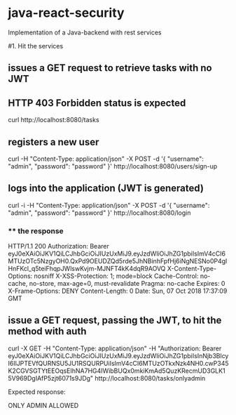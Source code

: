 # java-react-security
Implementation of a Java-backend with rest services

#1. Hit the services

## issues a GET request to retrieve tasks with no JWT
## HTTP 403 Forbidden status is expected
curl http://localhost:8080/tasks

## registers a new user
curl -H "Content-Type: application/json" -X POST -d '{
    "username": "admin",
    "password": "password"
}' http://localhost:8080/users/sign-up

## logs into the application (JWT is generated)
curl -i -H "Content-Type: application/json" -X POST -d '{
    "username": "admin",
    "password": "password"
}' http://localhost:8080/login

### ** the response
HTTP/1.1 200 
Authorization: Bearer eyJ0eXAiOiJKV1QiLCJhbGciOiJIUzUxMiJ9.eyJzdWIiOiJhZG1pbiIsImV4cCI6MTUzOTc5NzgyOH0.QxPd9OEUDZQd5rde5JhNBinhFpfHj6iNgNESNo0P4glHnFKcl_q5teiFhqpJWlswKvjm-MJNFT4kK4dqR9AOVQ
X-Content-Type-Options: nosniff
X-XSS-Protection: 1; mode=block
Cache-Control: no-cache, no-store, max-age=0, must-revalidate
Pragma: no-cache
Expires: 0
X-Frame-Options: DENY
Content-Length: 0
Date: Sun, 07 Oct 2018 17:37:09 GMT


## issue a GET request, passing the JWT, to hit the method with auth

curl -X GET -H "Content-Type: application/json"  -H "Authorization: Bearer eyJ0eXAiOiJKV1QiLCJhbGciOiJIUzUxMiJ9.eyJzdWIiOiJhZG1pbiIsInNjb3BlcyI6IlJPTEVfQURNSU5JU1RSQURPUiIsImV4cCI6MTUzOTkxNzk4NH0.cwP345K2CGVSGTYtEEOqsEIhNA7HG4IWibBUQx0mkiKmAd5QuzKRecmUD3GLK15V969DgIAfP5zjt6071s9JDg" http://localhost:8080/tasks/onlyadmin


Expected response:

ONLY ADMIN ALLOWED